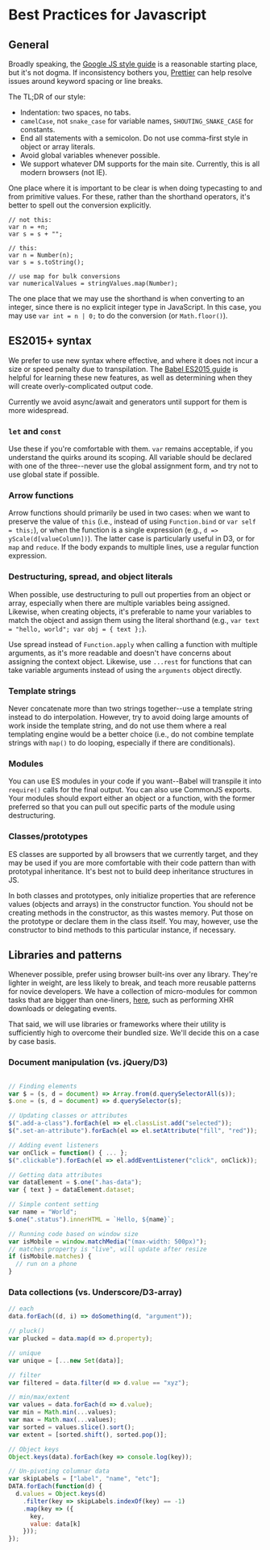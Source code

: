 # Best Practices for Javascript

## General

Broadly speaking, the [Google JS style guide](https://google.github.io/styleguide/jsguide.html) is a reasonable starting place, but it's not dogma. If inconsistency bothers you, [Prettier](https://prettier.io) can help resolve issues around keyword spacing or line breaks.

The TL;DR of our style:

* Indentation: two spaces, no tabs.
* `camelCase`, not `snake_case` for variable names, `SHOUTING_SNAKE_CASE` for constants.
* End all statements with a semicolon. Do not use comma-first style in object or array literals.
* Avoid global variables whenever possible.
* We support whatever DM supports for the main site. Currently, this is all modern browsers (not IE).

One place where it is important to be clear is when doing typecasting to and from primitive values. For these, rather than the shorthand operators, it's better to spell out the conversion explicitly. 

```
// not this:
var n = +n;
var s = s + "";

// this:
var n = Number(n);
var s = s.toString();

// use map for bulk conversions
var numericalValues = stringValues.map(Number);
```

The one place that we may use the shorthand is when converting to an integer, since there is no explicit integer type in JavaScript. In this case, you may use `var int = n | 0;` to do the conversion (or `Math.floor()`).

## ES2015+ syntax

We prefer to use new syntax where effective, and where it does not incur a size or speed penalty due to transpilation. The [Babel ES2015 guide](https://babeljs.io/docs/en/learn) is helpful for learning these new features, as well as determining when they will create overly-complicated output code.

Currently we avoid async/await and generators until support for them is more widespread.

### `let` and `const`

Use these if you're comfortable with them. `var` remains acceptable, if you understand the quirks around its scoping. All variable should be declared with one of the three--never use the global assignment form, and try not to use global state if possible.

### Arrow functions

Arrow functions should primarily be used in two cases: when we want to preserve the value of `this` (i.e., instead of using `Function.bind` or `var self = this;`), or when the function is a single expression (e.g., `d => yScale(d[valueColumn])`). The latter case is particularly useful in D3, or for `map` and `reduce`. If the body expands to multiple lines, use a regular function expression.

### Destructuring, spread, and object literals

When possible, use destructuring to pull out properties from an object or array, especially when there are multiple variables being assigned. Likewise, when creating objects, it's preferable to name your variables to match the object and assign them using the literal shorthand (e.g., `var text = "hello, world"; var obj = { text };`).

Use spread instead of `Function.apply` when calling a function with multiple arguments, as it's more readable and doesn't have concerns about assigning the context object. Likewise, use `...rest` for functions that can take variable arguments instead of using the `arguments` object directly.

### Template strings

Never concatenate more than two strings together--use a template string instead to do interpolation. However, try to avoid doing large amounts of work inside the template string, and do not use them where a real templating engine would be a better choice (i.e., do not combine template strings with `map()` to do looping, especially if there are conditionals).

### Modules

You can use ES modules in your code if you want--Babel will transpile it into `require()` calls for the final output. You can also use CommonJS exports. Your modules should export either an object or a function, with the former preferred so that you can pull out specific parts of the module using destructuring.

### Classes/prototypes

ES classes are supported by all browsers that we currently target, and they may be used if you are more comfortable with their code pattern than with prototypal inheritance. It's best not to build deep inheritance structures in JS.

In both classes and prototypes, only initialize properties that are reference values (objects and arrays) in the constructor function. You should not be creating methods in the constructor, as this wastes memory. Put those on the prototype or declare them in the class itself. You may, however, use the constructor to bind methods to this particular instance, if necessary.

## Libraries and patterns

Whenever possible, prefer using browser built-ins over any library. They're lighter in weight, are less likely to break, and teach more reusable patterns for novice developers. We have a collection of micro-modules for common tasks that are bigger than one-liners, [here](https://github.com/nprapps/interactive-template/tree/master/root/src/js/lib), such as performing XHR downloads or delegating events.

That said, we will use libraries or frameworks where their utility is sufficiently high to overcome their bundled size. We'll decide this on a case by case basis.

### Document manipulation (vs. jQuery/D3)

```js

// Finding elements
var $ = (s, d = document) => Array.from(d.querySelectorAll(s));
$.one = (s, d = document) => d.querySelector(s);

// Updating classes or attributes
$(".add-a-class").forEach(el => el.classList.add("selected"));
$(".set-an-attribute").forEach(el => el.setAttribute("fill", "red"));

// Adding event listeners
var onClick = function() { ... };
$(".clickable").forEach(el => el.addEventListener("click", onClick));

// Getting data attributes
var dataElement = $.one(".has-data");
var { text } = dataElement.dataset;

// Simple content setting
var name = "World";
$.one(".status").innerHTML = `Hello, ${name}`;

// Running code based on window size
var isMobile = window.matchMedia("(max-width: 500px)");
// matches property is "live", will update after resize
if (isMobile.matches) {
  // run on a phone
}

```

### Data collections (vs. Underscore/D3-array)

```js
// each
data.forEach((d, i) => doSomething(d, "argument"));

// pluck()
var plucked = data.map(d => d.property);

// unique
var unique = [...new Set(data)];

// filter
var filtered = data.filter(d => d.value == "xyz");

// min/max/extent
var values = data.forEach(d => d.value);
var min = Math.min(...values);
var max = Math.max(...values);
var sorted = values.slice().sort();
var extent = [sorted.shift(), sorted.pop()];

// Object keys
Object.keys(data).forEach(key => console.log(key));

// Un-pivoting columnar data
var skipLabels = ["label", "name", "etc"];
DATA.forEach(function(d) {
  d.values = Object.keys(d)
    .filter(key => skipLabels.indexOf(key) == -1)
    .map(key => ({
      key,
      value: data[k]
    }));
});

```
